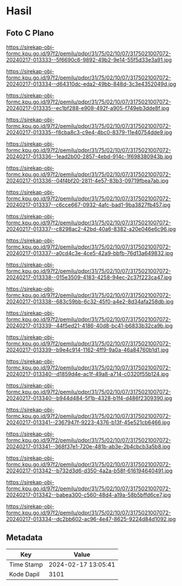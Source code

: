 # Hasil

## Foto C Plano

https://sirekap-obj-formc.kpu.go.id/97f2/pemilu/pdpr/31/75/02/10/07/3175021007072-20240217-013333--5f6690c6-9892-49b2-9e14-55f5d33e3a91.jpg

https://sirekap-obj-formc.kpu.go.id/97f2/pemilu/pdpr/31/75/02/10/07/3175021007072-20240217-013334--d64310dc-eda2-49bb-848d-3c3e4352049d.jpg

https://sirekap-obj-formc.kpu.go.id/97f2/pemilu/pdpr/31/75/02/10/07/3175021007072-20240217-013335--ec1bf288-e908-492f-a905-f749eb3dde8f.jpg

https://sirekap-obj-formc.kpu.go.id/97f2/pemilu/pdpr/31/75/02/10/07/3175021007072-20240217-013335--f8cba8c3-c9e4-4bc0-8379-11e40754dde9.jpg

https://sirekap-obj-formc.kpu.go.id/97f2/pemilu/pdpr/31/75/02/10/07/3175021007072-20240217-013336--1ead2b00-2857-4ebd-914c-1f698380943b.jpg

https://sirekap-obj-formc.kpu.go.id/97f2/pemilu/pdpr/31/75/02/10/07/3175021007072-20240217-013336--04f4bf20-2811-4e57-83b3-09719fbea7ab.jpg

https://sirekap-obj-formc.kpu.go.id/97f2/pemilu/pdpr/31/75/02/10/07/3175021007072-20240217-013337--c6cce667-0932-4afc-bad1-9ba3827fb457.jpg

https://sirekap-obj-formc.kpu.go.id/97f2/pemilu/pdpr/31/75/02/10/07/3175021007072-20240217-013337--c8298ac2-42bd-40a6-8382-a20e046e6c96.jpg

https://sirekap-obj-formc.kpu.go.id/97f2/pemilu/pdpr/31/75/02/10/07/3175021007072-20240217-013337--a0cd4c3e-4ce5-42a9-bbfb-76d13a649832.jpg

https://sirekap-obj-formc.kpu.go.id/97f2/pemilu/pdpr/31/75/02/10/07/3175021007072-20240217-013338--015e3509-4183-4258-94ec-2c37f223ca47.jpg

https://sirekap-obj-formc.kpu.go.id/97f2/pemilu/pdpr/31/75/02/10/07/3175021007072-20240217-013338--683c59bb-6c32-45f0-a4e2-8d34afa258db.jpg

https://sirekap-obj-formc.kpu.go.id/97f2/pemilu/pdpr/31/75/02/10/07/3175021007072-20240217-013339--44f5ed21-4186-40d8-bc41-b6833b32ca9b.jpg

https://sirekap-obj-formc.kpu.go.id/97f2/pemilu/pdpr/31/75/02/10/07/3175021007072-20240217-013339--b9e4c914-1162-4ff9-9a0a-46a84760b1d1.jpg

https://sirekap-obj-formc.kpu.go.id/97f2/pemilu/pdpr/31/75/02/10/07/3175021007072-20240217-013340--d1859d4e-ac1f-49a8-a714-c0320f55b124.jpg

https://sirekap-obj-formc.kpu.go.id/97f2/pemilu/pdpr/31/75/02/10/07/3175021007072-20240217-013340--b944d484-5f1b-4328-b1f4-d486f2309390.jpg

https://sirekap-obj-formc.kpu.go.id/97f2/pemilu/pdpr/31/75/02/10/07/3175021007072-20240217-013341--2367947f-9223-4376-b13f-45e521cb6466.jpg

https://sirekap-obj-formc.kpu.go.id/97f2/pemilu/pdpr/31/75/02/10/07/3175021007072-20240217-013341--368f37e1-720e-481b-ab3e-2b4cbcb3a5b8.jpg

https://sirekap-obj-formc.kpu.go.id/97f2/pemilu/pdpr/31/75/02/10/07/3175021007072-20240217-013342--b732d3d6-d350-4a2a-b58f-616194640491.jpg

https://sirekap-obj-formc.kpu.go.id/97f2/pemilu/pdpr/31/75/02/10/07/3175021007072-20240217-013342--babea300-c560-48d4-a19a-58b5bffd6ce7.jpg

https://sirekap-obj-formc.kpu.go.id/97f2/pemilu/pdpr/31/75/02/10/07/3175021007072-20240217-013334--dc2bb602-ac96-4e47-8625-9224d84d1092.jpg


## Metadata

| Key        | Value               |
| ---------- | ------------------- |
| Time Stamp | 2024-02-17 13:05:41 |
| Kode Dapil | 3101                |



